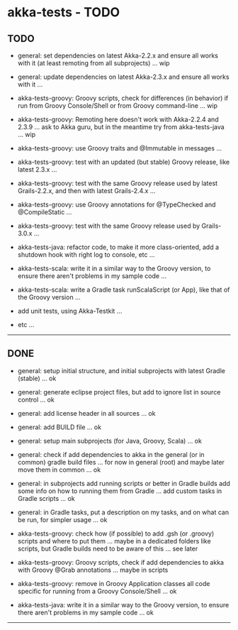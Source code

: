 akka-tests - TODO
=================

TODO
----
- general: set dependencies on latest Akka-2.2.x and ensure all works with it (at least remoting from all subprojects) ... wip
- general: update dependencies on latest Akka-2.3.x and ensure all works with it ...

- akka-tests-groovy: Groovy scripts, check for differences (in behavior) if run from Groovy Console/Shell or from Groovy command-line ... wip
- akka-tests-groovy: Remoting here doesn't work with Akka-2.2.4 and 2.3.9 ... ask to Akka guru, but in the meantime try from akka-tests-java ... wip
- akka-tests-groovy: use Groovy traits and @Immutable in messages ...
- akka-tests-groovy: test with an updated (but stable) Groovy release, like latest 2.3.x ...
- akka-tests-groovy: test with the same Groovy release used by latest Grails-2.2.x, and then with latest Grails-2.4.x ...
- akka-tests-groovy: use Groovy annotations for @TypeChecked and @CompileStatic ...
- akka-tests-groovy: test with the same Groovy release used by Grails-3.0.x ...

- akka-tests-java: refactor code, to make it more class-oriented, add a shutdown hook with right log to console, etc ...
- akka-tests-scala: write it in a similar way to the Groovy version, to ensure there aren't problems in my sample code ...
- akka-tests-scala: write a Gradle task runScalaScript (or App), like that of the Groovy version ...

- add unit tests, using Akka-Testkit ...


- etc ...

---------------


DONE
----
- general: setup initial structure, and initial subprojects with latest Gradle (stable) ... ok
- general: generate eclipse project files, but add to ignore list in source control ... ok
- general: add license header in all sources ... ok
- general: add BUILD file ... ok
- general: setup main subprojects (for Java, Groovy, Scala) ... ok
- general: check if add dependencies to akka in the general (or in common) gradle build files ... for now in general (root) and maybe later move them in common ... ok
- general: in subprojects add running scripts or better in Gradle builds add some info on how to running them from Gradle ... add custom tasks in Gradle scripts ...  ok
- general: in Gradle tasks, put a description on my tasks, and on what can be run, for simpler usage ... ok

- akka-tests-groovy: check how (if possible) to add .gsh (or .groovy) scripts and where to put them ... maybe in a dedicated folders like scripts, but Gradle builds need to be aware of this ... see later
- akka-tests-groovy: Groovy scripts, check if add dependencies to akka with Groovy @Grab annotations ... maybe in scripts
- akka-tests-groovy: remove in Groovy Application classes all code specific for running from a Groovy Console/Shell ... ok

- akka-tests-java: write it in a similar way to the Groovy version, to ensure there aren't problems in my sample code ... ok


---------------
